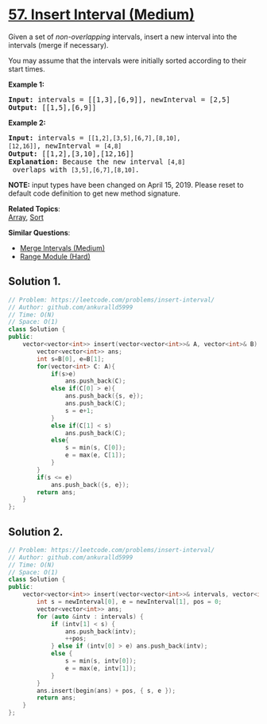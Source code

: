 # [57. Insert Interval (Medium)](https://leetcode.com/problems/insert-interval/)

<p>Given a set of <em>non-overlapping</em> intervals, insert a new interval into the intervals (merge if necessary).</p>

<p>You may assume that the intervals were initially sorted according to their start times.</p>

<p><strong>Example 1:</strong></p>

<pre><strong>Input:</strong> intervals = [[1,3],[6,9]], newInterval = [2,5]
<strong>Output:</strong> [[1,5],[6,9]]
</pre>

<p><strong>Example 2:</strong></p>

<pre><strong>Input:</strong> intervals = <code>[[1,2],[3,5],[6,7],[8,10],[12,16]]</code>, newInterval = <code>[4,8]</code>
<strong>Output:</strong> [[1,2],[3,10],[12,16]]
<strong>Explanation:</strong> Because the new interval <code>[4,8]</code> overlaps with <code>[3,5],[6,7],[8,10]</code>.</pre>

<p><strong>NOTE:</strong>&nbsp;input types have been changed on April 15, 2019. Please reset to default code definition to get new method signature.</p>


**Related Topics**:  
[Array](https://leetcode.com/tag/array/), [Sort](https://leetcode.com/tag/sort/)

**Similar Questions**:
* [Merge Intervals (Medium)](https://leetcode.com/problems/merge-intervals/)
* [Range Module (Hard)](https://leetcode.com/problems/range-module/)

## Solution 1.

```cpp
// Problem: https://leetcode.com/problems/insert-interval/
// Author: github.com/ankuralld5999
// Time: O(N)
// Space: O(1)
class Solution {
public:
    vector<vector<int>> insert(vector<vector<int>>& A, vector<int>& B) {
        vector<vector<int>> ans;
        int s=B[0], e=B[1];
        for(vector<int> C: A){
            if(s>e)
                ans.push_back(C);
            else if(C[0] > e){
                ans.push_back({s, e});
                ans.push_back(C);
                s = e+1;
            }
            else if(C[1] < s)
                ans.push_back(C);
            else{
                s = min(s, C[0]);
                e = max(e, C[1]);
            }
        }
        if(s <= e)
            ans.push_back({s, e});
        return ans;
    }
};
```

## Solution 2. 

```cpp
// Problem: https://leetcode.com/problems/insert-interval/
// Author: github.com/ankuralld5999
// Time: O(N)
// Space: O(1)
class Solution {
public:
    vector<vector<int>> insert(vector<vector<int>>& intervals, vector<int>& newInterval) {
        int s = newInterval[0], e = newInterval[1], pos = 0;
        vector<vector<int>> ans;
        for (auto &intv : intervals) {
            if (intv[1] < s) {
                ans.push_back(intv);
                ++pos;
            } else if (intv[0] > e) ans.push_back(intv);
            else {
                s = min(s, intv[0]);
                e = max(e, intv[1]);
            }
        }
        ans.insert(begin(ans) + pos, { s, e });
        return ans;
    }
};
```
